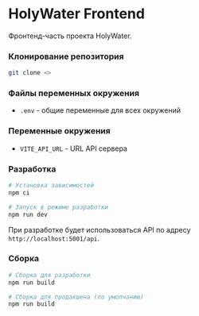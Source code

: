 # HolyWater Frontend

Фронтенд-часть проекта HolyWater.

### Клонирование репозитория

```bash
git clone <>
```

### Файлы переменных окружения

- `.env` - общие переменные для всех окружений

### Переменные окружения

- `VITE_API_URL` - URL API сервера

### Разработка

```bash
# Установка зависимостей
npm ci

# Запуск в режиме разработки
npm run dev
```

При разработке будет использоваться API по адресу `http://localhost:5001/api`.

### Сборка

```bash
# Сборка для разработки
npm run build

# Сборка для продакшена (по умолчанию)
npm run build
```
